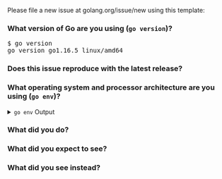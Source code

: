Please file a new issue at golang.org/issue/new using this template:

<!-- Please answer these questions before submitting your issue. Thanks! -->

### What version of Go are you using (`go version`)?

<pre>
$ go version
go version go1.16.5 linux/amd64
</pre>

### Does this issue reproduce with the latest release?


### What operating system and processor architecture are you using (`go env`)?

<details><summary><code>go env</code> Output</summary><br><pre>
$ go env
GO111MODULE=""
GOARCH="amd64"
GOBIN=""
GOCACHE="/home/ubuntu/.cache/go-build"
GOENV="/home/ubuntu/.config/go/env"
GOEXE=""
GOFLAGS=""
GOHOSTARCH="amd64"
GOHOSTOS="linux"
GOINSECURE=""
GOMODCACHE="/home/ubuntu/go/pkg/mod"
GONOPROXY=""
GONOSUMDB=""
GOOS="linux"
GOPATH="/home/ubuntu/go"
GOPRIVATE=""
GOPROXY="https://proxy.golang.org,direct"
GOROOT="/usr/local/go"
GOSUMDB="sum.golang.org"
GOTMPDIR=""
GOTOOLDIR="/usr/local/go/pkg/tool/linux_amd64"
GOVCS=""
GOVERSION="go1.16.5"
GCCGO="gccgo"
AR="ar"
CC="gcc"
CXX="g++"
CGO_ENABLED="1"
GOMOD="/dev/null"
CGO_CFLAGS="-g -O2"
CGO_CPPFLAGS=""
CGO_CXXFLAGS="-g -O2"
CGO_FFLAGS="-g -O2"
CGO_LDFLAGS="-g -O2"
PKG_CONFIG="pkg-config"
GOGCCFLAGS="-fPIC -m64 -pthread -fmessage-length=0 -fdebug-prefix-map=/tmp/go-build4282501440=/tmp/go-build -gno-record-gcc-switches"
GOROOT/bin/go version: go version go1.16.5 linux/amd64
GOROOT/bin/go tool compile -V: compile version go1.16.5
uname -sr: Linux 5.4.0-74-generic
Distributor ID:	Ubuntu
Description:	Ubuntu 20.04.2 LTS
Release:	20.04
Codename:	focal
/lib/x86_64-linux-gnu/libc.so.6: GNU C Library (Ubuntu GLIBC 2.31-0ubuntu9.2) stable release version 2.31.
</pre></details>

### What did you do?

<!--
If possible, provide a recipe for reproducing the error.
A complete runnable program is good.
A link on play.golang.org is best.
-->

### What did you expect to see?

### What did you see instead?
